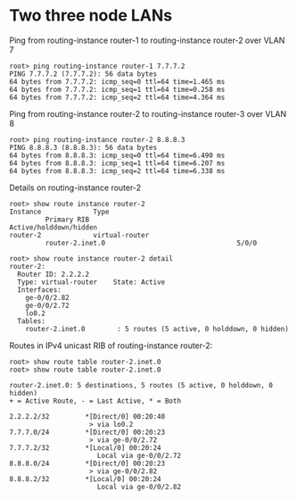 # Two three node LANs

Ping from routing-instance router-1 to routing-instance router-2 over VLAN 7

```
root> ping routing-instance router-1 7.7.7.2 
PING 7.7.7.2 (7.7.7.2): 56 data bytes
64 bytes from 7.7.7.2: icmp_seq=0 ttl=64 time=1.465 ms
64 bytes from 7.7.7.2: icmp_seq=1 ttl=64 time=0.258 ms
64 bytes from 7.7.7.2: icmp_seq=2 ttl=64 time=4.364 ms
```

Ping from routing-instance router-2 to routing-instance router-3 over VLAN 8

```
root> ping routing-instance router-2 8.8.8.3    
PING 8.8.8.3 (8.8.8.3): 56 data bytes
64 bytes from 8.8.8.3: icmp_seq=0 ttl=64 time=6.490 ms
64 bytes from 8.8.8.3: icmp_seq=1 ttl=64 time=6.207 ms
64 bytes from 8.8.8.3: icmp_seq=2 ttl=64 time=6.338 ms
```

Details on routing-instance router-2

```
root> show route instance router-2 
Instance             Type
         Primary RIB                                     Active/holddown/hidden
router-2             virtual-router 
         router-2.inet.0                                 5/0/0

root> show route instance router-2 detail 
router-2:
  Router ID: 2.2.2.2
  Type: virtual-router    State: Active        
  Interfaces:
    ge-0/0/2.82
    ge-0/0/2.72
    lo0.2
  Tables:
    router-2.inet.0        : 5 routes (5 active, 0 holddown, 0 hidden)
```

Routes in IPv4 unicast RIB of routing-instance router-2:

```
root> show route table router-2.inet.0
root> show route table router-2.inet.0 

router-2.inet.0: 5 destinations, 5 routes (5 active, 0 holddown, 0 hidden)
+ = Active Route, - = Last Active, * = Both

2.2.2.2/32         *[Direct/0] 00:20:40
                    > via lo0.2
7.7.7.0/24         *[Direct/0] 00:20:23
                    > via ge-0/0/2.72
7.7.7.2/32         *[Local/0] 00:20:24
                      Local via ge-0/0/2.72
8.8.8.0/24         *[Direct/0] 00:20:23
                    > via ge-0/0/2.82
8.8.8.2/32         *[Local/0] 00:20:24
                      Local via ge-0/0/2.82       
```